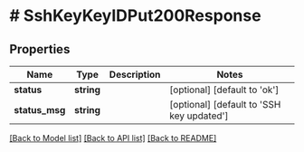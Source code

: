# # SshKeyKeyIDPut200Response

## Properties

Name | Type | Description | Notes
------------ | ------------- | ------------- | -------------
**status** | **string** |  | [optional] [default to 'ok']
**status_msg** | **string** |  | [optional] [default to 'SSH key updated']

[[Back to Model list]](../../README.md#models) [[Back to API list]](../../README.md#endpoints) [[Back to README]](../../README.md)
